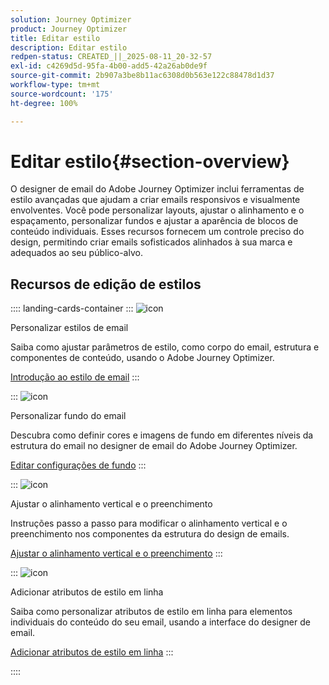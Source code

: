 ```yaml
---
solution: Journey Optimizer
product: Journey Optimizer
title: Editar estilo
description: Editar estilo
redpen-status: CREATED_||_2025-08-11_20-32-57
exl-id: c4269d5d-95fa-4b00-add5-42a26ab0de9f
source-git-commit: 2b907a3be8b11ac6308d0b563e122c88478d1d37
workflow-type: tm+mt
source-wordcount: '175'
ht-degree: 100%

---
```


# Editar estilo{#section-overview}

O designer de email do Adobe Journey Optimizer inclui ferramentas de estilo avançadas que ajudam a criar emails responsivos e visualmente envolventes. Você pode personalizar layouts, ajustar o alinhamento e o espaçamento, personalizar fundos e ajustar a aparência de blocos de conteúdo individuais. Esses recursos fornecem um controle preciso do design, permitindo criar emails sofisticados alinhados à sua marca e adequados ao seu público-alvo.

## Recursos de edição de estilos

:::: landing-cards-container
:::
![icon](https://cdn.experienceleague.adobe.com/icons/circle-play.svg)

Personalizar estilos de email

Saiba como ajustar parâmetros de estilo, como corpo do email, estrutura e componentes de conteúdo, usando o Adobe Journey Optimizer.

[Introdução ao estilo de email](../using/email/get-started-email-style.md)
:::

:::
![icon](https://cdn.experienceleague.adobe.com/icons/bullseye.svg)

Personalizar fundo do email

Descubra como definir cores e imagens de fundo em diferentes níveis da estrutura do email no designer de email do Adobe Journey Optimizer.

[Editar configurações de fundo](../using/email/backgrounds.md)
:::

:::
![icon](https://cdn.experienceleague.adobe.com/icons/list-check.svg)

Ajustar o alinhamento vertical e o preenchimento

Instruções passo a passo para modificar o alinhamento vertical e o preenchimento nos componentes da estrutura do design de emails.

[Ajustar o alinhamento vertical e o preenchimento](../using/email/alignment-and-padding.md)
:::

:::
![icon](https://cdn.experienceleague.adobe.com/icons/code-branch.svg)

Adicionar atributos de estilo em linha

Saiba como personalizar atributos de estilo em linha para elementos individuais do conteúdo do seu email, usando a interface do designer de email.

[Adicionar atributos de estilo em linha](../using/email/inline-styling.md)
:::

::::
